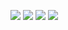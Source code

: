 ![](http://i.imgur.com/qx7jVnM.jpg)
![](http://i.imgur.com/DXeiSPX.jpg)
![](http://i.imgur.com/JQlaSCH.jpg)
![](http://i.imgur.com/GeOGw53.jpg)

